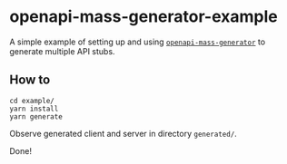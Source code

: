 # openapi-mass-generator-example

A simple example of setting up and using
[`openapi-mass-generator`](https://www.npmjs.com/package/openapi-mass-generator)
to generate multiple API stubs.


## How to

```
cd example/
yarn install
yarn generate

```

Observe generated client and server in directory `generated/`.

Done!
